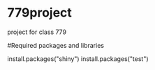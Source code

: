 # 779project
project for class 779

#Required packages and libraries 

install.packages("shiny")
install.packages("test")